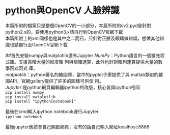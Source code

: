 # python與OpenCV  人臉辨識  
  
本篇所附的檔案只是整個OpenCV的一小部分，本篇所附的cv2.pyd是針對python2.x的，要使用python3.x請自行到OpenCV官網下載  
本篇所附上的xml同樣也是其中之二而已，只針對正臉及眼睛做辨識，想做其他辨識也請自行至OpenCV官網下載  


##首先安裝numpy與matplotlib還有Jupyter
*NumPy*：Python語言的一個擴充程式庫。支援高階大量的維度陣
列與矩陣運算，此外也針對陣列運算提供大量的數學函式函式
庫。  
*matplotlib*：python著名的繪圖庫，當中的pyplot子庫提供了與
matlab類似的繪圖API，官網gallery提供了許多的圖樣可供使
用。  
*Jupyter*:是python網頁編輯器ipython的改版，核心皆與ipython相同  
```pip install numpy```  
```pip install matplotlib```  
```pip install "ipython[notebook]"```  
  
最後在cmd輸入ipython notebook運行Jupyter  
```ipython notebook```  
  
最後jupyter應該會自己開啟網頁，沒有的話自己輸入網址localhost:8888
##
